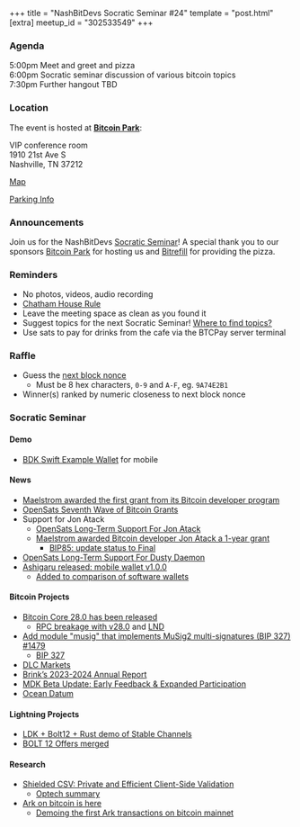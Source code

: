 +++
title = "NashBitDevs Socratic Seminar #24"
template = "post.html"
[extra]
meetup_id = "302533549"
+++

### Agenda
 
5:00pm Meet and greet and pizza  
6:00pm Socratic seminar discussion of various bitcoin topics   
7:30pm Further hangout TBD

### Location

The event is hosted at [**Bitcoin Park**](https://bitcoinpark.com):

VIP conference room   
1910 21st Ave S  
Nashville, TN  37212  

[Map](https://www.google.com/maps/place/1910+21st+Ave+S,+Nashville,+TN+37212/@36.1347819,-86.8029863,17z/data=!3m1!4b1!4m5!3m4!1s0x8864669fea1ce71d:0xdc34986293b94f39!8m2!3d36.1347819!4d-86.8007923)  

[Parking Info](/about/bitcoinpark-parking)  

### Announcements

Join us for the NashBitDevs [Socratic Seminar](/about)! A special thank you to our 
sponsors [Bitcoin Park](https://bitcoinpark.co/) for hosting us and [Bitrefill](https://bitrefill.com/) for providing the pizza. 

### Reminders

  - No photos, videos, audio recording
  - [Chatham House Rule](https://www.chathamhouse.org/about-us/chatham-house-rule)
  - Leave the meeting space as clean as you found it
  - Suggest topics for the next Socratic Seminar! [Where to find topics?](/about/find-topics)
  - Use sats to pay for drinks from the cafe via the BTCPay server terminal

### Raffle

  - Guess the [next block nonce](https://nonce.notmandatory.org/)
    - Must be 8 hex characters, `0-9` and `A-F`, eg. `9A74E2B1`
  - Winner(s) ranked by numeric closeness to next block nonce

### Socratic Seminar

#### Demo

- [BDK Swift Example Wallet](https://github.com/bitcoindevkit/BDKSwiftExampleWallet) for mobile

#### News

- [Maelstrom awarded the first grant from its Bitcoin developer program](https://bitcoinmagazine.com/business/arthur-hayess-family-office-funds-bitcoin-core-developer)
- [OpenSats Seventh Wave of Bitcoin Grants](https://opensats.org/blog/bitcoin-grants-september-2024-7th-wave)
- Support for Jon Atack
  - [OpenSats Long-Term Support For Jon Atack](https://opensats.org/blog/jon-atack-receives-lts-grant)
  - [Maelstrom awarded Bitcoin developer Jon Atack a 1-year grant](https://bitcoinmagazine.com/business/arthur-hayess-family-office-funds-another-bitcoin-core-developer)
    - [BIP85: update status to Final](https://github.com/bitcoin/bips/pull/1676)
- [OpenSats Long-Term Support For Dusty Daemon](https://opensats.org/blog/dusty-daemon-receives-lts-grant)
- [Ashigaru released: mobile wallet v1.0.0](https://ashigaru.rs/news/release-wallet-v1-0-0/)
  - [Added to comparison of software wallets](https://thebitcoinhole.com/software-wallets)

#### Bitcoin Projects

- [Bitcoin Core 28.0 has been released](https://bitcoincore.org/en/releases/28.0/)
    - [RPC breakage with v28.0](https://github.com/bitcoin/bitcoin/issues/31039) and [LND](https://x.com/roasbeef/status/1842956355516223824?s=12&t=tjvL-eINwWwpULIItNU3KA)
-  [Add module "musig" that implements MuSig2 multi-signatures (BIP 327) #1479](https://github.com/bitcoin-core/secp256k1/pull/1479)
    - [BIP 327](https://github.com/bitcoin/bips/blob/master/bip-0327.mediawiki)
- [DLC Markets](https://dlcmarkets.com)
- [Brink’s 2023-2024 Annual Report](https://brink.dev/blog/2024/09/25/2023-annual-report/)
- [MDK Beta Update: Early Feedback & Expanded Participation](https://www.mining.build/blog/mdk-beta-update/)
- [Ocean Datum](https://ocean.xyz/docs/datum)

#### Lightning Projects

- [LDK + Bolt12 + Rust demo of Stable Channels](https://x.com/tonklaus/status/1843325326040129956)
- [BOLT 12 Offers merged](https://github.com/lightning/bolts/pull/798)

#### Research

- [Shielded CSV: Private and Efficient Client-Side Validation](https://github.com/ShieldedCSV/ShieldedCSV)
    - [Optech summary](https://bitcoinops.org/en/newsletters/2024/09/27/#shielded-client-side-validation-csv)
- [Ark on bitcoin is here](https://blog.second.tech/ark-on-bitcoin-is-here/)
    - [Demoing the first Ark transactions on bitcoin mainnet](https://blog.second.tech/demoing-the-first-ark-transactions-on-bitcoin-mainnet/)
